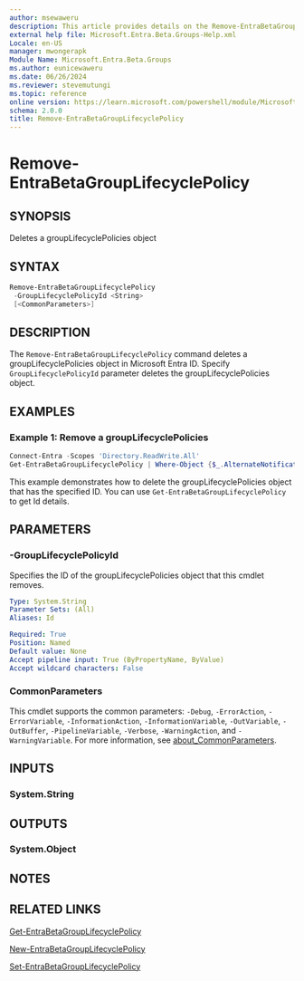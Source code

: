 ```yaml
---
author: msewaweru
description: This article provides details on the Remove-EntraBetaGroupLifecyclePolicy command.
external help file: Microsoft.Entra.Beta.Groups-Help.xml
Locale: en-US
manager: mwongerapk
Module Name: Microsoft.Entra.Beta.Groups
ms.author: eunicewaweru
ms.date: 06/26/2024
ms.reviewer: stevemutungi
ms.topic: reference
online version: https://learn.microsoft.com/powershell/module/Microsoft.Entra.Beta/Remove-EntraBetaGroupLifecyclePolicy
schema: 2.0.0
title: Remove-EntraBetaGroupLifecyclePolicy
---
```


# Remove-EntraBetaGroupLifecyclePolicy

## SYNOPSIS

Deletes a groupLifecyclePolicies object

## SYNTAX

```powershell
Remove-EntraBetaGroupLifecyclePolicy
 -GroupLifecyclePolicyId <String>
 [<CommonParameters>]
```

## DESCRIPTION

The `Remove-EntraBetaGroupLifecyclePolicy` command deletes a groupLifecyclePolicies object in Microsoft Entra ID. Specify `GroupLifecyclePolicyId` parameter deletes the groupLifecyclePolicies object.

## EXAMPLES

### Example 1: Remove a groupLifecyclePolicies

```powershell
Connect-Entra -Scopes 'Directory.ReadWrite.All'
Get-EntraBetaGroupLifecyclePolicy | Where-Object {$_.AlternateNotificationEmails -eq 'example@contoso.com'} | Remove-EntraBetaGroupLifecyclePolicy
```

This example demonstrates how to delete the groupLifecyclePolicies object that has the specified ID. You can use `Get-EntraBetaGroupLifecyclePolicy` to get Id details.

## PARAMETERS

### -GroupLifecyclePolicyId

Specifies the ID of the groupLifecyclePolicies object that this cmdlet removes.

```yaml
Type: System.String
Parameter Sets: (All)
Aliases: Id

Required: True
Position: Named
Default value: None
Accept pipeline input: True (ByPropertyName, ByValue)
Accept wildcard characters: False
```

### CommonParameters

This cmdlet supports the common parameters: `-Debug`, `-ErrorAction`, `-ErrorVariable`, `-InformationAction`, `-InformationVariable`, `-OutVariable`, `-OutBuffer`, `-PipelineVariable`, `-Verbose`, `-WarningAction`, and `-WarningVariable`. For more information, see [about_CommonParameters](https://go.microsoft.com/fwlink/?LinkID=113216).

## INPUTS

### System.String

## OUTPUTS

### System.Object

## NOTES

## RELATED LINKS

[Get-EntraBetaGroupLifecyclePolicy](Get-EntraBetaGroupLifecyclePolicy.md)

[New-EntraBetaGroupLifecyclePolicy](New-EntraBetaGroupLifecyclePolicy.md)

[Set-EntraBetaGroupLifecyclePolicy](Set-EntraBetaGroupLifecyclePolicy.md)
